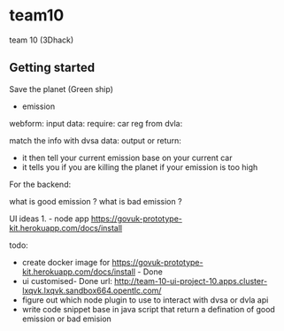 # team10

team 10 (3Dhack)

## Getting started

Save the planet (Green ship)
- emission

webform:
input data:
require:
car reg from dvla:


match the info with dvsa data:
output or return:
- it then tell your current emission base on your current car
- it tells you if you are killing the planet if your emission is too high

For the backend:

what is good emission ?
what is bad emission ?




UI ideas 1. - node app https://govuk-prototype-kit.herokuapp.com/docs/install

todo:
- create docker image for  https://govuk-prototype-kit.herokuapp.com/docs/install - Done
- ui customised- Done url: http://team-10-ui-project-10.apps.cluster-lxqvk.lxqvk.sandbox664.opentlc.com/
- figure out which node plugin to use to interact with dvsa or dvla api
- write code snippet base in java script that return a defination of good emission or bad emision